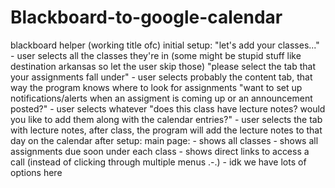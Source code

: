 # Blackboard-to-google-calendar
blackboard helper (working title ofc)
    initial setup:
        "let's add your classes..."
        - user selects all the classes they're in
          (some might be stupid stuff like destination arkansas so let the user skip those)
        "please select the tab that your assignments fall under"
        - user selects probably the content tab, that way the program knows where to look for assignments
        "want to set up notifications/alerts when an assigment is coming up or an announcement posted?"
        - user selects whatever
        "does this class have lecture notes? would you like to add them along with the calendar entries?"
        - user selects the tab with lecture notes, after class, the program will add the lecture notes to
          that day on the calendar
    after setup:
        main page:
            - shows all classes
            - shows all assignments due soon under each class
            - shows direct links to access a call (instead of clicking through multiple menus .-.)
            - idk we have lots of options here
